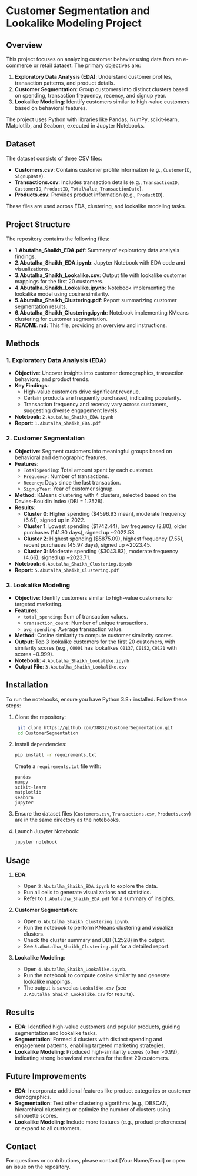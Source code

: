 # Customer Segmentation and Lookalike Modeling Project

## Overview

This project focuses on analyzing customer behavior using data from an e-commerce or retail dataset. The primary objectives are:

1. **Exploratory Data Analysis (EDA)**: Understand customer profiles, transaction patterns, and product details.
2. **Customer Segmentation**: Group customers into distinct clusters based on spending, transaction frequency, recency, and signup year.
3. **Lookalike Modeling**: Identify customers similar to high-value customers based on behavioral features.

The project uses Python with libraries like Pandas, NumPy, scikit-learn, Matplotlib, and Seaborn, executed in Jupyter Notebooks.

## Dataset

The dataset consists of three CSV files:
- **Customers.csv**: Contains customer profile information (e.g., `CustomerID`, `SignupDate`).
- **Transactions.csv**: Includes transaction details (e.g., `TransactionID`, `CustomerID`, `ProductID`, `TotalValue`, `TransactionDate`).
- **Products.csv**: Provides product information (e.g., `ProductID`).

These files are used across EDA, clustering, and lookalike modeling tasks.

## Project Structure

The repository contains the following files:
- **1.Abutalha_Shaikh_EDA.pdf**: Summary of exploratory data analysis findings.
- **2.Abutalha_Shaikh_EDA.ipynb**: Jupyter Notebook with EDA code and visualizations.
- **3.Abutalha_Shaikh_Lookalike.csv**: Output file with lookalike customer mappings for the first 20 customers.
- **4.Abutalha_Shaikh_Lookalike.ipynb**: Notebook implementing the lookalike model using cosine similarity.
- **5.Abutalha_Shaikh_Clustering.pdf**: Report summarizing customer segmentation results.
- **6.Abutalha_Shaikh_Clustering.ipynb**: Notebook implementing KMeans clustering for customer segmentation.
- **README.md**: This file, providing an overview and instructions.

## Methods

### 1. Exploratory Data Analysis (EDA)
- **Objective**: Uncover insights into customer demographics, transaction behaviors, and product trends.
- **Key Findings**:
  - High-value customers drive significant revenue.
  - Certain products are frequently purchased, indicating popularity.
  - Transaction frequency and recency vary across customers, suggesting diverse engagement levels.
- **Notebook**: `2.Abutalha_Shaikh_EDA.ipynb`
- **Report**: `1.Abutalha_Shaikh_EDA.pdf`

### 2. Customer Segmentation
- **Objective**: Segment customers into meaningful groups based on behavioral and demographic features.
- **Features**:
  - `TotalSpending`: Total amount spent by each customer.
  - `Frequency`: Number of transactions.
  - `Recency`: Days since the last transaction.
  - `SignupYear`: Year of customer signup.
- **Method**: KMeans clustering with 4 clusters, selected based on the Davies-Bouldin Index (DBI = 1.2528).
- **Results**:
  - **Cluster 0**: Higher spending ($4596.93 mean), moderate frequency (6.61), signed up in 2022.
  - **Cluster 1**: Lowest spending ($1742.44), low frequency (2.80), older purchases (141.30 days), signed up ~2022.58.
  - **Cluster 2**: Highest spending ($5875.09), highest frequency (7.55), recent purchases (45.97 days), signed up ~2023.45.
  - **Cluster 3**: Moderate spending ($3043.83), moderate frequency (4.66), signed up ~2023.71.
- **Notebook**: `6.Abutalha_Shaikh_Clustering.ipynb`
- **Report**: `5.Abutalha_Shaikh_Clustering.pdf`

### 3. Lookalike Modeling
- **Objective**: Identify customers similar to high-value customers for targeted marketing.
- **Features**:
  - `total_spending`: Sum of transaction values.
  - `transaction_count`: Number of unique transactions.
  - `avg_spending`: Average transaction value.
- **Method**: Cosine similarity to compute customer similarity scores.
- **Output**: Top 3 lookalike customers for the first 20 customers, with similarity scores (e.g., `C0001` has lookalikes `C0137`, `C0152`, `C0121` with scores ~0.999).
- **Notebook**: `4.Abutalha_Shaikh_Lookalike.ipynb`
- **Output File**: `3.Abutalha_Shaikh_Lookalike.csv`

## Installation

To run the notebooks, ensure you have Python 3.8+ installed. Follow these steps:

1. Clone the repository:
   ```bash
    git clone https://github.com/38832/CustomerSegmentation.git
    cd CustomerSegmentation
   ```

2. Install dependencies:
   ```bash
   pip install -r requirements.txt
   ```

   Create a `requirements.txt` file with:
   ```
   pandas
   numpy
   scikit-learn
   matplotlib
   seaborn
   jupyter
   ```

3. Ensure the dataset files (`Customers.csv`, `Transactions.csv`, `Products.csv`) are in the same directory as the notebooks.

4. Launch Jupyter Notebook:
   ```bash
   jupyter notebook
   ```

## Usage

1. **EDA**:
   - Open `2.Abutalha_Shaikh_EDA.ipynb` to explore the data.
   - Run all cells to generate visualizations and statistics.
   - Refer to `1.Abutalha_Shaikh_EDA.pdf` for a summary of insights.

2. **Customer Segmentation**:
   - Open `6.Abutalha_Shaikh_Clustering.ipynb`.
   - Run the notebook to perform KMeans clustering and visualize clusters.
   - Check the cluster summary and DBI (1.2528) in the output.
   - See `5.Abutalha_Shaikh_Clustering.pdf` for a detailed report.

3. **Lookalike Modeling**:
   - Open `4.Abutalha_Shaikh_Lookalike.ipynb`.
   - Run the notebook to compute cosine similarity and generate lookalike mappings.
   - The output is saved as `Lookalike.csv` (see `3.Abutalha_Shaikh_Lookalike.csv` for results).

## Results

- **EDA**: Identified high-value customers and popular products, guiding segmentation and lookalike tasks.
- **Segmentation**: Formed 4 clusters with distinct spending and engagement patterns, enabling targeted marketing strategies.
- **Lookalike Modeling**: Produced high-similarity scores (often >0.99), indicating strong behavioral matches for the first 20 customers.

## Future Improvements

- **EDA**: Incorporate additional features like product categories or customer demographics.
- **Segmentation**: Test other clustering algorithms (e.g., DBSCAN, hierarchical clustering) or optimize the number of clusters using silhouette scores.
- **Lookalike Modeling**: Include more features (e.g., product preferences) or expand to all customers.

## Contact

For questions or contributions, please contact [Your Name/Email] or open an issue on the repository.
